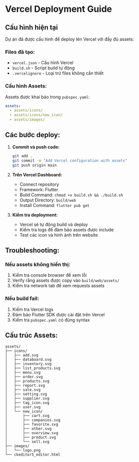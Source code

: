 # Vercel Deployment Guide

## Cấu hình hiện tại

Dự án đã được cấu hình để deploy lên Vercel với đầy đủ assets:

### Files đã tạo:
- `vercel.json` - Cấu hình Vercel
- `build.sh` - Script build tự động
- `.vercelignore` - Loại trừ files không cần thiết

### Cấu hình Assets:
Assets được khai báo trong `pubspec.yaml`:
```yaml
assets:
  - assets/icons/
  - assets/icons/new_icon/
  - assets/images/
```

## Các bước deploy:

1. **Commit và push code:**
   ```bash
   git add .
   git commit -m "Add Vercel configuration with assets"
   git push origin main
   ```

2. **Trên Vercel Dashboard:**
   - Connect repository
   - Framework: Flutter
   - Build Command: `chmod +x build.sh && ./build.sh`
   - Output Directory: `build/web`
   - Install Command: `flutter pub get`

3. **Kiểm tra deployment:**
   - Vercel sẽ tự động build và deploy
   - Kiểm tra logs để đảm bảo assets được include
   - Test các icon và hình ảnh trên website

## Troubleshooting:

### Nếu assets không hiển thị:
1. Kiểm tra console browser để xem lỗi
2. Verify rằng assets được copy vào `build/web/assets/`
3. Kiểm tra network tab để xem requests assets

### Nếu build fail:
1. Kiểm tra Vercel logs
2. Đảm bảo Flutter SDK được cài đặt trên Vercel
3. Kiểm tra `pubspec.yaml` có đúng syntax

## Cấu trúc Assets:
```
assets/
├── icons/
│   ├── add.svg
│   ├── databoard.svg
│   ├── inventory.svg
│   ├── list_products.svg
│   ├── menu.svg
│   ├── order.svg
│   ├── products.svg
│   ├── report.svg
│   ├── sale.svg
│   ├── setting.svg
│   ├── supplier.svg
│   ├── tag_icon.svg
│   ├── user.svg
│   └── new_icon/
│       ├── cart.svg
│       ├── companies.svg
│       ├── favorite.svg
│       ├── other.svg
│       ├── overview.svg
│       ├── product.svg
│       └── sell.svg
├── images/
│   └── logo.png
└── ckeditor5_editor.html
``` 